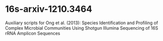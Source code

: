 16s-arxiv-1210.3464
===================

Auxiliary scripts for Ong et al. (2013): Species Identification and Profiling of Complex Microbial Communities Using Shotgun Illumina Sequencing of 16S rRNA Amplicon Sequences